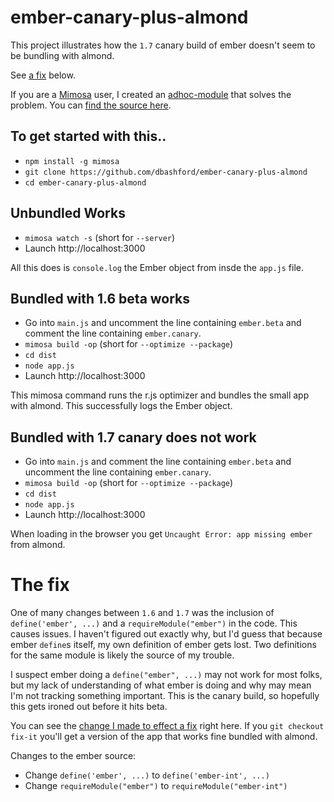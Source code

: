 ember-canary-plus-almond
================

This project illustrates how the `1.7` canary build of ember doesn't seem to be bundling with almond.  

See [a fix](https://github.com/dbashford/ember-canary-plus-almond#the-fix) below.

If you are a [Mimosa](www.mimosa.io) user, I created an [adhoc-module](https://github.com/dbashford/mimosa-adhoc-module) that solves the problem.  You can [find the source here](https://gist.github.com/dbashford/66f1ca3734280b72f182).

## To get started with this..

* `npm install -g mimosa`
* `git clone https://github.com/dbashford/ember-canary-plus-almond`
* `cd ember-canary-plus-almond`

## Unbundled Works

* `mimosa watch -s` (short for `--server`)
* Launch http://localhost:3000

All this does is `console.log` the Ember object from insde the `app.js` file.

## Bundled with 1.6 beta works

* Go into `main.js` and uncomment the line containing `ember.beta` and comment the line containing `ember.canary`.
* `mimosa build -op` (short for `--optimize --package`)
* `cd dist`
* `node app.js`
* Launch http://localhost:3000

This mimosa command runs the r.js optimizer and bundles the small app with almond. This successfully logs the Ember object.

## Bundled with 1.7 canary does not work

* Go into `main.js` and comment the line containing `ember.beta` and uncomment the line containing `ember.canary`.
* `mimosa build -op` (short for `--optimize --package`)
* `cd dist`
* `node app.js`
* Launch http://localhost:3000

When loading in the browser you get `Uncaught Error: app missing ember` from almond.

# The fix

One of many changes between `1.6` and `1.7` was the inclusion of `define('ember', ...)` and a `requireModule("ember")` in the code.  This causes issues.  I haven't figured out exactly why, but I'd guess that because ember `define`s itself, my own definition of ember gets lost.  Two definitions for the same module is likely the source of my trouble.

I suspect ember doing a `define("ember", ...)` may not work for most folks, but my lack of understanding of what ember is doing and why may mean I'm not tracking something important.  This is the canary build, so hopefully this gets ironed out before it hits beta.

You can see the [change I made to effect a fix](https://github.com/dbashford/ember-canary-plus-almond/commit/c0a494d5f4bb17d155bf64ff8305b844f3c7aa3a#diff-d3e32a8bff1fe1e269b30fc403dfeafeL41139) right here.  If you `git checkout fix-it` you'll get a version of the app that works fine bundled with almond.

Changes to the ember source:

* Change `define('ember', ...)` to `define('ember-int', ...)`
* Change `requireModule("ember")` to `requireModule("ember-int")`
